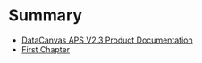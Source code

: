 # Summary

* [DataCanvas APS V2.3 Product Documentation](README.md)
* [First Chapter](chapter1.md)

